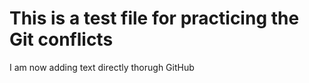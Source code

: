 # This is a test file for practicing the Git conflicts

I am now adding text directly thorugh GitHub
